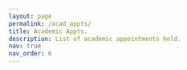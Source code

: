 ```yaml
---
layout: page
permalink: /acad_appts/
title: Academic Appts.
description: List of academic appointments held.
nav: true
nav_order: 6
---
```


<!DOCTYPE html>
<html lang="en">
<head>
    <meta charset="UTF-8">
    <meta name="viewport" content="width=device-width, initial-scale=1.0">
    <title>Academic Appointments</title>
    <style>
        body {
            font-family: Arial, sans-serif;
            line-height: 1.6;
            margin: 20px;
        }

        h2 {
            font-size: 1.8rem;
            color: #333;
        }

        .appointments-container {
            margin-top: 20px;
        }

        .appointment-item {
            display: flex;
            align-items: center;
            margin-bottom: 20px;
            border-bottom: 1px solid #ddd;
            padding-bottom: 10px;
        }

        .appointment-date {
            background-color: #a60f87; /* Purple background color */
            color: white;
            font-weight: bold;
            font-size: 1rem;
            padding: 5px 10px;
            border-radius: 5px;
            margin-right: 20px;
        }

        .appointment-details {
            flex: 1;
        }

        .appointment-title {
            font-size: 1.2rem;
            color: #a60f87; /* Purple text color */
            margin: 0;
        }

        .appointment-organization {
            color: #555;
        }

        .appointment-description {
            margin: 5px 0;
            color: #666;
        }
    </style>

</head>
<body>
    <div class="appointments-container">
        <div class="appointment-item">
            <div class="appointment-date">01/2017 - 05/2023</div>
            <div class="appointment-details">
                <p class="appointment-title">Graduate Research Assistant</p>
                <p class="appointment-organization">Colorado State University</p>
                <p class="appointment-description">
                    Conducted research and implemented a novel method for pruning neural networks.<br>
                    Research on Unmanned Aerial Vehicle target tracking using Partially Observable Markov Decision Process (POMDP).
                </p>
            </div>
        </div>
        <div class="appointment-item">
            <div class="appointment-date">08/2022 - 05/2023</div>
            <div class="appointment-details">
                <p class="appointment-title">Graduate Teaching Assistant</p>
                <p class="appointment-organization">Colorado State University</p>
                <p class="appointment-description">
                    Conducted classes on mathematical topics essential for understanding core concepts in engineering.<br>
                    Responsible for creating course content, assigning and grading the assignments.<br>
                    <strong>Topics covered (Fall):</strong> Complex Numbers, Taylor & Geometric Series, Convolution, Vectors and Coordinate systems, Vector functions, Directional Derivatives Divergence, Fourier Series, Fourier Transform.<br>
                    <strong>Topics covered (Spring):</strong> 1st & 2nd order Ordinary Differential Equations, Complex Representation of Time Harmonic Fields, Partial Fraction Expansion, Integration in Plane, Random Processes.
                </p>
            </div>
        </div>
        <div class="appointment-item">
            <div class="appointment-date">08/2014 - 12/2023</div>
            <div class="appointment-details">
                <p class="appointment-title">Course Assistant</p>
                <p class="appointment-organization">Colorado State University</p>
                <p class="appointment-description">
                    Grader for graduate courses, ECE514-Application of Random Processes and ECE520-Optimization Methods.
                </p>
            </div>
        </div>
        <div class="appointment-item">
            <div class="appointment-date">08/2019 - 12/2019</div>
            <div class="appointment-details">
                <p class="appointment-title">University Appointed Tutor</p>
                <p class="appointment-organization">Colorado State University</p>
                <p class="appointment-description">
                    For ECE514 – Application of Random Processes
                </p>
            </div>
        </div>
    </div>
</body>
</html>
